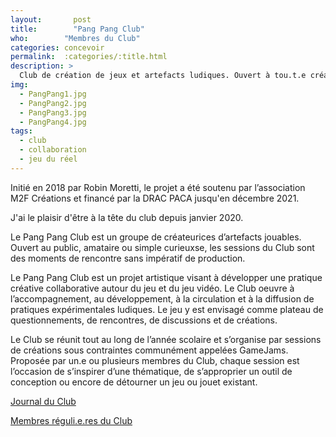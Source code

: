 ```yaml
---
layout:		  post
title:  	  "Pang Pang Club"
who:        "Membres du Club"
categories: concevoir
permalink: 	:categories/:title.html
description: >
  Club de création de jeux et artefacts ludiques. Ouvert à tou.t.e créateurice prête à mettre en commun ses méthodologies et perspectives de travail. Le Club se rassemble pour organiser et participer à des gamejams
img:
  - PangPang1.jpg
  - PangPang2.jpg
  - PangPang3.jpg
  - PangPang4.jpg
tags:
  - club
  - collaboration
  - jeu du réel
---
```


Initié en 2018 par Robin Moretti, le projet a été soutenu par l’association M2F Créations et financé par la DRAC PACA jusqu'en décembre 2021.

J'ai le plaisir d'être à la tête du club depuis janvier 2020.

Le Pang Pang Club est un groupe de créateurices d’artefacts jouables. Ouvert au public, amataire ou simple curieuxse, les sessions du Club sont des moments de rencontre sans impératif de production.

Le Pang Pang Club est un projet artistique visant à développer une pratique créative collaborative autour du jeu et du jeu vidéo. Le Club oeuvre à l’accompagnement, au développement, à la circulation et à la diffusion de pratiques expérimentales ludiques. Le jeu y est envisagé comme plateau de questionnements, de rencontres, de discussions et de créations.

Le Club se réunit tout au long de l’année scolaire et s’organise par sessions de créations sous contraintes communément appelées GameJams. Proposée par un.e ou plusieurs membres du Club, chaque session est l’occasion de s’inspirer d’une thématique, de s’approprier un outil de conception ou encore de détourner un jeu ou jouet existant.

[Journal du Club](http://pangpangclub.com)

[Membres réguli.e.res du Club](https://www.pangpangclub.com/info)

